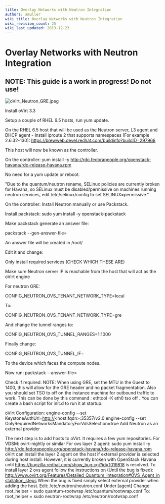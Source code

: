 ```yaml
---
title: Overlay Networks with Neutron Integration
authors: amuller
wiki_title: Overlay Networks with Neutron Integration
wiki_revision_count: 25
wiki_last_updated: 2013-12-23
---
```


# Overlay Networks with Neutron Integration

## **NOTE: This guide is a work in progress! Do not use!**

![](oVirt_Neutron_GRE.jpeg "oVirt_Neutron_GRE.jpeg")

Install oVirt 3.3

Setup a couple of RHEL 6.5 hosts, run yum update.

On the RHEL 6.5 host that will be used as the Neutron server, L3 agent and DHCP agent - Install iproute 2 that supports namespaces (For example 2.6.32-130): <https://brewweb.devel.redhat.com/buildinfo?buildID=297968>

This host will now be known as the controller.

On the controller: yum install -y <http://rdo.fedorapeople.org/openstack-havana/rdo-release-havana.rpm>

No need for a yum update or reboot.

"Due to the quantum/neutron rename, SELinux policies are currently broken for Havana, so SELinux must be disabled/permissive on machines running neutron services, edit /etc/selinux/config to set SELINUX=permissive."

On the controller: Install Neutron manually or use Packstack.

Install packstack: sudo yum install -y openstack-packstack

Make packstack generate an answer file:

packstack --gen-answer-file=<file name>

An answer file will be created in /root/<file name>

Edit it and change:

Only install required services (CHECK WHICH THESE ARE)

Make sure Neutron server IP is reachable from the host that will act as the oVirt engine

For neutron GRE:

CONFIG_NEUTRON_OVS_TENANT_NETWORK_TYPE=local

To:

CONFIG_NEUTRON_OVS_TENANT_NETWORK_TYPE=gre

And change the tunnel ranges to:

CONFIG_NEUTRON_OVS_TUNNEL_RANGES=1:1000

Finally change:

CONFIG_NEUTRON_OVS_TUNNEL_IF=<ethX>

To the device which faces the compute nodes.

Now run: packstack --answer-file=<file name>

Check if required: NOTE: When using GRE, set the MTU in the Guest to 1400, this will allow for the GRE header and no packet fragmentation. Also you should set TSO to off on the instance machine for outbound traffic to work. This can be done by this command : ethtool -K eth0 tso off . You can create a bash script for init.d to run it at startup.

oVirt Configuration: engine-config --set KeystoneAuthUrl=<http://><host.fqdn>:35357/v2.0 engine-config --set OnlyRequiredNetworksMandatoryForVdsSelection=true Add Neutron as an external provider

The next step is to add hosts to oVirt. It requires a few yum repositories. For VDSM: ovirt-nightly or similar For ovs layer 2 agent: sudo yum install -y <http://rdo.fedorapeople.org/openstack-havana/rdo-release-havana.rpm> oVirt can install the layer 2 agent on the host if external provider is selected during host install. However, it is currently broken with OpenStack Havana until <https://bugzilla.redhat.com/show_bug.cgi?id=1019818> is resolved. To install layer 2 ovs agent follow the instructions on (Until the bug is fixed): <http://www.ovirt.org/Features/Detailed_Quantum_Integration#OVS_Agent_installation_steps> When the bug is fixed simply select external provider when adding the host. Edit: /etc/neutron/neutron.conf Under [agent] Change: root_helper = sudo quantum-rootwrap /etc/quantum/rootwrap.conf To: root_helper = sudo neutron-rootwrap /etc/neutron/rootwrap.conf
